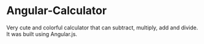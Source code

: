 # Angular-Calculator

Very cute and colorful calculator that can subtract, multiply, add and divide. It was built using Angular.js. 
